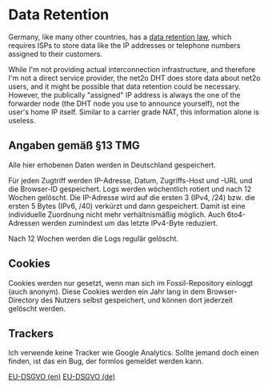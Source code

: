 # Data Retention #

Germany, like many other countries, has a [data retention
law](https://dejure.org/gesetze/TKG/113b.html), which requires ISPs to
store data like the IP addresses or telephone numbers assigned to
their customers.

While I'm not providing actual interconnection infrastructure, and
therefore I'm not a direct service provider, the net2o DHT does store
data about net2o users, and it might be possible that data retention
could be necessary. However, the publically "assigned" IP address is
always the one of the forwarder node (the DHT node you use to announce
yourself), not the user's home IP itself.  Similar to a carrier grade
NAT, this information alone is useless.

## Angaben gemäß §13 TMG ##

Alle hier erhobenen Daten werden in Deutschland gespeichert.

Für jeden Zugtriff werden IP-Adresse, Datum, Zugriffs-Host und -URL
und die Browser-ID gespeichert. Logs werden wöchentlich rotiert und
nach 12 Wochen gelöscht. Die IP-Adresse wird auf die ersten 3
(IPv4, /24) bzw. die ersten 5 Bytes (IPv6, /40) verkürzt und dann
gespeichert. Damit ist eine individuelle Zuordnung nicht mehr
verhältnismäßig möglich. Auch 6to4-Adressen werden zumindest um das
letzte IPv4-Byte reduziert.

Nach 12 Wochen werden die Logs regulär gelöscht.

## Cookies ##

Cookies werden nur gesetzt, wenn man sich im Fossil-Repository
einloggt (auch anonym). Diese Cookies werden ein Jahr lang in dem
Browser-Directory des Nutzers selbst gespeichert, und können dort
jederzeit gelöscht werden.

## Trackers ##

Ich verwende keine Tracker wie Google Analytics. Sollte jemand doch
einen finden, ist das ein Bug, der formlos gemeldet werden kann.

[EU-DSGVO (en)](eu-dsgvo.md) [EU-DSGVO (de)](eu-dsgvo-de.md)
